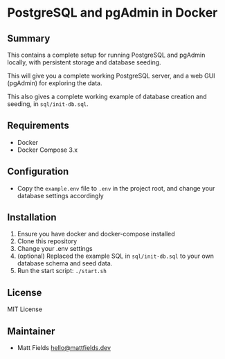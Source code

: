 # PostgreSQL and pgAdmin in Docker

## Summary

This contains a complete setup for running PostgreSQL and pgAdmin locally, with persistent storage and database seeding.

This will give you a complete working PostgreSQL server, and a web GUI (pgAdmin) for exploring the data.

This also gives a complete working example of database creation and seeding, in `sql/init-db.sql`.

## Requirements

- Docker
- Docker Compose 3.x

## Configuration

- Copy the `example.env` file to `.env` in the project root, and change your database settings accordingly

## Installation

1. Ensure you have docker and docker-compose installed
2. Clone this repository
3. Change your .env settings
4. (optional) Replaced the example SQL in `sql/init-db.sql` to your own database schema and seed data.
5. Run the start script: `./start.sh`

## License

MIT License

## Maintainer

- Matt Fields [hello@mattfields.dev](mailto:hello@mattfields.dev)
